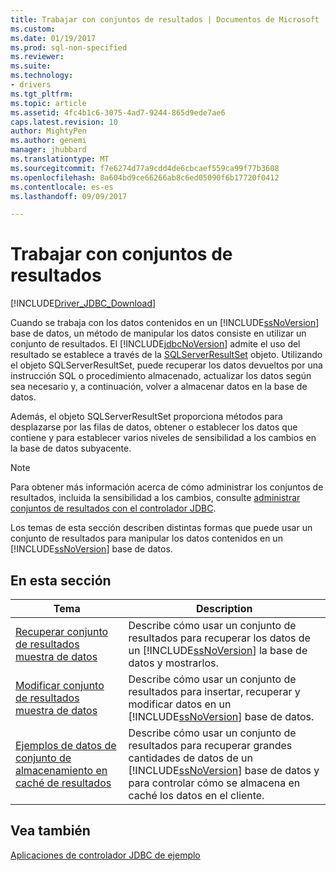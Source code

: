 ```yaml
---
title: Trabajar con conjuntos de resultados | Documentos de Microsoft
ms.custom: 
ms.date: 01/19/2017
ms.prod: sql-non-specified
ms.reviewer: 
ms.suite: 
ms.technology:
- drivers
ms.tgt_pltfrm: 
ms.topic: article
ms.assetid: 4fc4b1c6-3075-4ad7-9244-865d9ede7ae6
caps.latest.revision: 10
author: MightyPen
ms.author: genemi
manager: jhubbard
ms.translationtype: MT
ms.sourcegitcommit: f7e6274d77a9cdd4de6cbcaef559ca99f77b3608
ms.openlocfilehash: 8a604bd9ce66266ab8c6ed05090f6b17720f0412
ms.contentlocale: es-es
ms.lasthandoff: 09/09/2017

---
```

# <a name="working-with-result-sets"></a>Trabajar con conjuntos de resultados
[!INCLUDE[Driver_JDBC_Download](../../includes/driver_jdbc_download.md)]

  Cuando se trabaja con los datos contenidos en un [!INCLUDE[ssNoVersion](../../includes/ssnoversion_md.md)] base de datos, un método de manipular los datos consiste en utilizar un conjunto de resultados. El [!INCLUDE[jdbcNoVersion](../../includes/jdbcnoversion_md.md)] admite el uso del resultado se establece a través de la [SQLServerResultSet](../../connect/jdbc/reference/sqlserverresultset-class.md) objeto. Utilizando el objeto SQLServerResultSet, puede recuperar los datos devueltos por una instrucción SQL o procedimiento almacenado, actualizar los datos según sea necesario y, a continuación, volver a almacenar datos en la base de datos.  
  
 Además, el objeto SQLServerResultSet proporciona métodos para desplazarse por las filas de datos, obtener o establecer los datos que contiene y para establecer varios niveles de sensibilidad a los cambios en la base de datos subyacente.  
  
> [!NOTE]  
>  Para obtener más información acerca de cómo administrar los conjuntos de resultados, incluida la sensibilidad a los cambios, consulte [administrar conjuntos de resultados con el controlador JDBC](../../connect/jdbc/managing-result-sets-with-the-jdbc-driver.md).  
  
 Los temas de esta sección describen distintas formas que puede usar un conjunto de resultados para manipular los datos contenidos en un [!INCLUDE[ssNoVersion](../../includes/ssnoversion_md.md)] base de datos.  
  
## <a name="in-this-section"></a>En esta sección  
  
|Tema|Description|  
|-----------|-----------------|  
|[Recuperar conjunto de resultados muestra de datos](../../connect/jdbc/retrieving-result-set-data-sample.md)|Describe cómo usar un conjunto de resultados para recuperar los datos de un [!INCLUDE[ssNoVersion](../../includes/ssnoversion_md.md)] la base de datos y mostrarlos.|  
|[Modificar conjunto de resultados muestra de datos](../../connect/jdbc/modifying-result-set-data-sample.md)|Describe cómo usar un conjunto de resultados para insertar, recuperar y modificar datos en un [!INCLUDE[ssNoVersion](../../includes/ssnoversion_md.md)] base de datos.|  
|[Ejemplos de datos de conjunto de almacenamiento en caché de resultados](../../connect/jdbc/caching-result-set-data-sample.md)|Describe cómo usar un conjunto de resultados para recuperar grandes cantidades de datos de un [!INCLUDE[ssNoVersion](../../includes/ssnoversion_md.md)] base de datos y para controlar cómo se almacena en caché los datos en el cliente.|  
  
## <a name="see-also"></a>Vea también  
 [Aplicaciones de controlador JDBC de ejemplo](../../connect/jdbc/sample-jdbc-driver-applications.md)  
  
  

